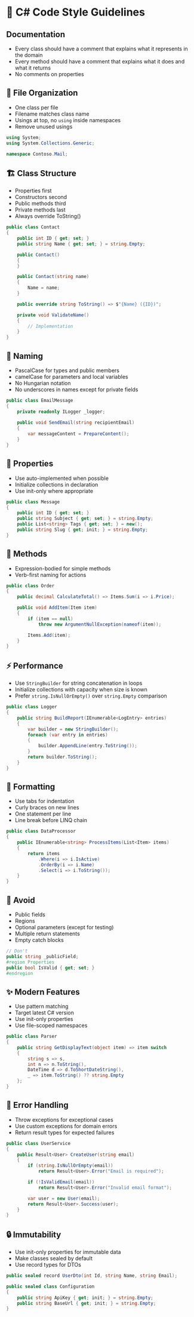 # 🔷 C# Code Style Guidelines

## Documentation

 - Every class should have a comment that explains what it represents in the domain
 - Every method should have a comment that explains what it does and what it returns
 - No comments on properties

## 📂 File Organization

- One class per file
- Filename matches class name
- Usings at top, no `using` inside namespaces
- Remove unused usings
```csharp
using System;
using System.Collections.Generic;

namespace Contoso.Mail;
```

## 🏗️ Class Structure

- Properties first
- Constructors second
- Public methods third
- Private methods last
- Always override ToString()
```csharp
public class Contact
{
	public int ID { get; set; }
	public string Name { get; set; } = string.Empty;

	public Contact()
	{
	}

	public Contact(string name)
	{
		Name = name;
	}

	public override string ToString() => $"{Name} ({ID})";

	private void ValidateName()
	{
		// Implementation
	}
}
```

## 📝 Naming

- PascalCase for types and public members
- camelCase for parameters and local variables
- No Hungarian notation
- No underscores in names except for private fields
```csharp
public class EmailMessage
{
	private readonly ILogger _logger;
	
	public void SendEmail(string recipientEmail)
	{
		var messageContent = PrepareContent();
	}
}
```

## 🎯 Properties

- Use auto-implemented when possible
- Initialize collections in declaration
- Use init-only where appropriate
```csharp
public class Message
{
	public int ID { get; set; }
	public string Subject { get; set; } = string.Empty;
	public List<string> Tags { get; set; } = new();
	public string Slug { get; init; } = string.Empty;
}
```

## 🔄 Methods

- Expression-bodied for simple methods
- Verb-first naming for actions
```csharp
public class Order
{
	public decimal CalculateTotal() => Items.Sum(i => i.Price);

	public void AddItem(Item item)
	{
		if (item == null)
			throw new ArgumentNullException(nameof(item));

		Items.Add(item);
	}
}
```

## ⚡ Performance

- Use `StringBuilder` for string concatenation in loops
- Initialize collections with capacity when size is known
- Prefer `string.IsNullOrEmpty()` over `string.Empty` comparison
```csharp
public class Logger
{
	public string BuildReport(IEnumerable<LogEntry> entries)
	{
		var builder = new StringBuilder();
		foreach (var entry in entries)
		{
			builder.AppendLine(entry.ToString());
		}
		return builder.ToString();
	}
}
```

## 🎨 Formatting

- Use tabs for indentation
- Curly braces on new lines
- One statement per line
- Line break before LINQ chain
```csharp
public class DataProcessor
{
	public IEnumerable<string> ProcessItems(List<Item> items)
	{
		return items
			.Where(i => i.IsActive)
			.OrderBy(i => i.Name)
			.Select(i => i.ToString());
	}
}
```

## 🚫 Avoid

- Public fields
- Regions
- Optional parameters (except for testing)
- Multiple return statements
- Empty catch blocks
```csharp
// Don't
public string _publicField;
#region Properties
public bool IsValid { get; set; }
#endregion
```

## ✨ Modern Features

- Use pattern matching
- Target latest C# version
- Use init-only properties
- Use file-scoped namespaces
```csharp
public class Parser
{
	public string GetDisplayText(object item) => item switch
	{
		string s => s,
		int n => n.ToString(),
		DateTime d => d.ToShortDateString(),
		_ => item.ToString() ?? string.Empty
	};
}
```

## 🧪 Error Handling

- Throw exceptions for exceptional cases
- Use custom exceptions for domain errors
- Return result types for expected failures
```csharp
public class UserService
{
	public Result<User> CreateUser(string email)
	{
		if (string.IsNullOrEmpty(email))
			return Result<User>.Error("Email is required");

		if (!IsValidEmail(email))
			return Result<User>.Error("Invalid email format");

		var user = new User(email);
		return Result<User>.Success(user);
	}
}
```

## 🔒 Immutability

- Use init-only properties for immutable data
- Make classes sealed by default
- Use record types for DTOs
```csharp
public sealed record UserDto(int Id, string Name, string Email);

public sealed class Configuration
{
	public string ApiKey { get; init; } = string.Empty;
	public string BaseUrl { get; init; } = string.Empty;
}
```
